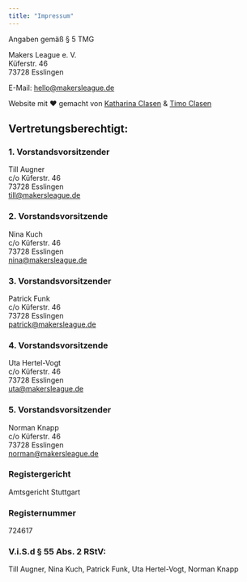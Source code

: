 ```yaml
---
title: "Impressum"
---
```


Angaben gemäß § 5 TMG

Makers League e. V.  
Küferstr. 46  
73728 Esslingen

E-Mail: hello@makersleague.de

Website mit ❤️ gemacht von [Katharina Clasen](https://katharinaclasen.de) & [Timo Clasen](https://timoclasen.de)

## Vertretungsberechtigt:

### 1. Vorstandsvorsitzender

Till Augner  
c/o Küferstr. 46  
73728 Esslingen  
till@makersleague.de

### 2. Vorstandsvorsitzende

Nina Kuch  
c/o Küferstr. 46  
73728 Esslingen  
nina@makersleague.de

### 3. Vorstandsvorsitzender

Patrick Funk  
c/o Küferstr. 46  
73728 Esslingen  
patrick@makersleague.de

### 4. Vorstandsvorsitzende

Uta Hertel-Vogt  
c/o Küferstr. 46  
73728 Esslingen  
uta@makersleague.de

### 5. Vorstandsvorsitzender

Norman Knapp  
c/o Küferstr. 46  
73728 Esslingen  
norman@makersleague.de

### Registergericht

Amtsgericht Stuttgart

### Registernummer

724617

### V.i.S.d § 55 Abs. 2 RStV:

Till Augner, Nina Kuch, Patrick Funk, Uta Hertel-Vogt, Norman Knapp
